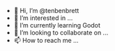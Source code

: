 - 👋 Hi, I’m @tenbenbrett
- 👀 I’m interested in ...
- 🌱 I’m currently learning Godot
- 💞️ I’m looking to collaborate on ...
- 📫 How to reach me ...

<!---
tenbenbrett/tenbenbrett is a ✨ special ✨ repository because its `README.md` (this file) appears on your GitHub profile.
You can click the Preview link to take a look at your changes.
--->
